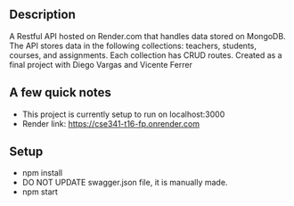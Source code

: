 ## Description
A Restful API hosted on Render.com that handles data stored on MongoDB. The API stores data in the following collections: teachers, students, courses, and assignments. Each collection has CRUD routes.
Created as a final project with Diego Vargas and Vicente Ferrer

## A few quick notes
- This project is currently setup to run on localhost:3000
- Render link: https://cse341-t16-fp.onrender.com

## Setup
- npm install
- DO NOT UPDATE swagger.json file, it is manually made. 
- npm start

